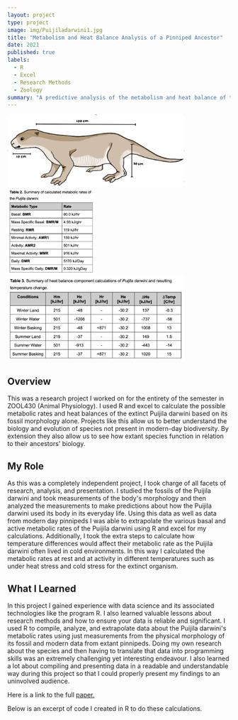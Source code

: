 ```yaml
---
layout: project
type: project
image: img/Puijiladarwini1.jpg
title: "Metabolism and Heat Balance Analysis of a Pinniped Ancestor"
date: 2021
published: true
labels:
  - R
  - Excel
  - Research Methods
  - Zoology
summary: "A predictive analysis of the metabolism and heat balance of the common ancestor of modern-day pinnipeds, the Puijila darwini. "
---
```

<div class="text-center p-4">
  <img width="400px" src="../img/Puijila2.png" class="img-thumbnail" >
  <img width="200px" src="../img/Puijila3.png" class="img-thumbnail" >
  <img width="400px" src="../img/Puijila4.png" class="img-thumbnail" >
</div>

## Overview
This was a research project I worked on for the entirety of the semester in ZOOL430 (Animal Physiology). I used R and excel to calculate the possible metabolic rates and heat balances of the extinct Puijila darwini based on its fossil morphology alone. Projects like this allow us to better understand the biology and evolution of species not present in modern-day biodiversity. By extension they also allow us to see how extant species function in relation to their ancestors' biology. 

## My Role
As this was a completely independent project, I took charge of all facets of research, analysis, and presentation. I studied the fossils of the Puijila darwini and took measurements of the body's morphology and then analyzed the measurements to make predictions about how the Puijila darwini used its body in its everyday life. Using this data as well as data from modern day pinnipeds I was able to extrapolate the various basal and active metabolic rates of the Puijila darwini using R and excel for my calculations. Additionally, I took the extra steps to calculate how temperature differences would affect their metabolic rate as the Puijila darwini often lived in cold environments. In this way I calculated the metabolic rates at rest and at activity in different temperatures such as under heat stress and cold stress for the extinct organism.

## What I Learned
In this project I gained experience with data science and its associated technologies like the program R. I also learned valuable lessons about research methods and how to ensure your data is reliable and significant. I used R to compile, analyze, and extrapolate data about the Puijila darwini's metabolic rates using just measurements from the physical morphology of its fossil and modern data from extant pinnipeds. Doing my own research about the species and then having to translate that data into programming skills was an extremely challenging yet interesting endeavour. I also learned a lot about compiling and presenting data in a readable and understandable way during this project so that I could properly present my findings to an uninvolved audience.

Here is a link to the full <a href="https://erinlpat.github.io/essays/PuijilaMetabolism.pdf" target="_blank">paper.</a>

Below is an excerpt of code I created in R to do these calculations.

<script src="https://gist.github.com/erinlpat/7d9448f0b8b589eb8d430f3b68f16ffd.js"></script>
